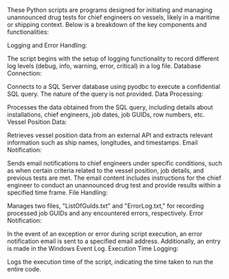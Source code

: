These Python scripts are programs designed for initiating and managing unannounced drug tests for chief engineers on vessels, likely in a maritime or shipping context. Below is a breakdown of the key components and functionalities:

Logging and Error Handling:

The script begins with the setup of logging functionality to record different log levels (debug, info, warning, error, critical) in a log file.
Database Connection:

Connects to a SQL Server database using pyodbc to execute a confidential SQL query. The nature of the query is not provided.
Data Processing:

Processes the data obtained from the SQL query, including details about installations, chief engineers, job dates, job GUIDs, row numbers, etc.
Vessel Position Data:

Retrieves vessel position data from an external API and extracts relevant information such as ship names, longitudes, and timestamps.
Email Notification:

Sends email notifications to chief engineers under specific conditions, such as when certain criteria related to the vessel position, job details, and previous tests are met.
The email content includes instructions for the chief engineer to conduct an unannounced drug test and provide results within a specified time frame.
File Handling:

Manages two files, "ListOfGuIds.txt" and "ErrorLog.txt," for recording processed job GUIDs and any encountered errors, respectively.
Error Notification:

In the event of an exception or error during script execution, an error notification email is sent to a specified email address. Additionally, an entry is made in the Windows Event Log.
Execution Time Logging:

Logs the execution time of the script, indicating the time taken to run the entire code.
